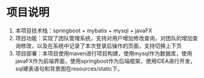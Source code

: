 # 项目说明
1. 本项目技术栈：springboot + mybatis + mysql + javaFX
2. 项目功能：实现了团队管理系统，支持对用户增加修改查询，对团队的增加查询修改，以及在系统中记录了本次登录后操作的页面，支持切换上下页
3. 项目部署：本项目使用maven进行项目构建，使用mysql作为数据库，使用javaFX作为前端界面，使用springboot作为后端框架，使用IDEA进行开发，sql建表语句和背景图在resources/static下。